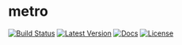 # metro

[![Build Status](https://travis-ci.org/vallentin/metro.svg?branch=master)](https://travis-ci.org/vallentin/metro)
[![Latest Version](https://img.shields.io/crates/v/metro.svg)](https://crates.io/crates/metro)
[![Docs](https://docs.rs/metro/badge.svg)](https://docs.rs/metro)
[![License](https://img.shields.io/github/license/vallentin/metro.svg)](https://github.com/vallentin/metro)

